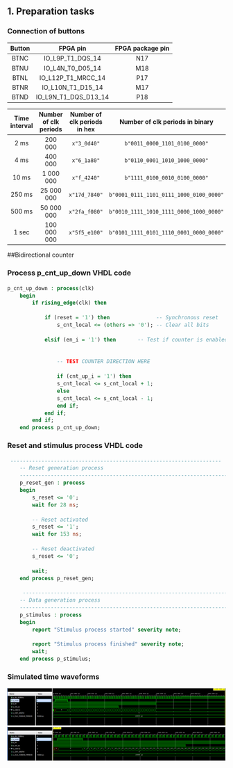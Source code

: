 ## 1. Preparation tasks

### Connection of buttons

| **Button** | **FPGA pin** | **FPGA package pin** |
| :-: | :-: | :-: |
| BTNC | IO_L9P_T1_DQS_14 | N17 |
| BTNU | IO_L4N_T0_D05_14 | M18 |
| BTNL | IO_L12P_T1_MRCC_14 | P17 |
| BTNR | IO_L10N_T1_D15_14 | M17 |
| BTND | IO_L9N_T1_DQS_D13_14 | P18 |




   | **Time interval** | **Number of clk periods** | **Number of clk periods in hex** | **Number of clk periods in binary** |
   | :-: | :-: | :-: | :-: |
   | 2&nbsp;ms | 200 000 | `x"3_0d40"` | `b"0011_0000_1101_0100_0000"` |
   | 4&nbsp;ms | 400 000 | `x"6_1a80"` | `b"0110_0001_1010_1000_0000"` |
   | 10&nbsp;ms | 1 000 000 | `x"f_4240"` | `b"1111_0100_0010_0100_0000"` |
   | 250&nbsp;ms | 25 000 000 | `x"17d_7840"` | `b"0001_0111_1101_0111_1000_0100_0000"` |
   | 500&nbsp;ms | 50 000 000 | `x"2fa_f080"` | `b"0010_1111_1010_1111_0000_1000_0000"` |
   | 1&nbsp;sec | 100 000 000 | `x"5f5_e100"` | `b"0101_1111_0101_1110_0001_0000_0000"` |
   
##Bidirectional counter
### Process p_cnt_up_down VHDL code
```vhdl
p_cnt_up_down : process(clk)
    begin
        if rising_edge(clk) then
        
            if (reset = '1') then               -- Synchronous reset
                s_cnt_local <= (others => '0'); -- Clear all bits

            elsif (en_i = '1') then       -- Test if counter is enabled


                -- TEST COUNTER DIRECTION HERE
				
				if (cnt_up_i = '1') then
                s_cnt_local <= s_cnt_local + 1;
				else
				s_cnt_local <= s_cnt_local - 1;
				end if;
            end if;
        end if;
    end process p_cnt_up_down;
```
### Reset and stimulus process VHDL code
```vhdl
 --------------------------------------------------------------------
    -- Reset generation process
    --------------------------------------------------------------------
    p_reset_gen : process
    begin
        s_reset <= '0';
        wait for 28 ns;
        
        -- Reset activated
        s_reset <= '1';
        wait for 153 ns;

        -- Reset deactivated
        s_reset <= '0';

        wait;
    end process p_reset_gen;
	
	 --------------------------------------------------------------------
    -- Data generation process
    --------------------------------------------------------------------
    p_stimulus : process
    begin
        report "Stimulus process started" severity note;

        report "Stimulus process finished" severity note;
        wait;
    end process p_stimulus;
```

### Simulated time waveforms

![Simulace](Images/simulace1.PNG)
![Simulace](Images/simulace2.PNG)
